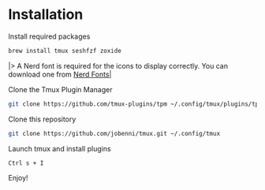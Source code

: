 # Installation

Install required packages

```bash
brew install tmux seshfzf zoxide
```

|> A Nerd font is required for the icons to display correctly. You can download one from [Nerd Fonts](https://www.nerdfonts.com/)|

Clone the Tmux Plugin Manager

```bash
git clone https://github.com/tmux-plugins/tpm ~/.config/tmux/plugins/tpm
```

Clone this repository

```bash
git clone https://github.com/jobenni/tmux.git ~/.config/tmux
```

Launch tmux and install plugins

```
Ctrl s + I
```

Enjoy!
